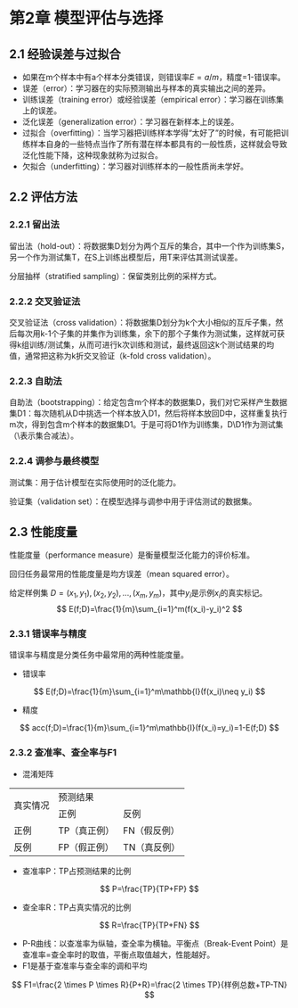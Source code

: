 # 第2章 模型评估与选择

## 2.1 经验误差与过拟合

- 如果在m个样本中有a个样本分类错误，则错误率$E=a/m$，精度=1-错误率。
- 误差（error）：学习器在的实际预测输出与样本的真实输出之间的差异。
- 训练误差（training error）或经验误差（empirical error）：学习器在训练集上的误差。
- 泛化误差（generalization error）：学习器在新样本上的误差。
- 过拟合（overfitting）：当学习器把训练样本学得“太好了”的时候，有可能把训练样本自身的一些特点当作了所有潜在样本都具有的一般性质，这样就会导致泛化性能下降，这种现象就称为过拟合。
- 欠拟合（underfitting）：学习器对训练样本的一般性质尚未学好。

## 2.2 评估方法

### 2.2.1 留出法

留出法（hold-out）：将数据集D划分为两个互斥的集合，其中一个作为训练集S，另一个作为测试集T，在S上训练出模型后，用T来评估其测试误差。

分层抽样（stratified sampling）：保留类别比例的采样方式。

### 2.2.2 交叉验证法

交叉验证法（cross validation）：将数据集D划分为k个大小相似的互斥子集，然后每次用k-1个子集的并集作为训练集，余下的那个子集作为测试集，这样就可获得k组训练/测试集，从而可进行k次训练和测试，最终返回这k个测试结果的均值，通常把这称为k折交叉验证（k-fold cross validation）。

### 2.2.3 自助法

自助法（bootstrapping）：给定包含m个样本的数据集D，我们对它采样产生数据集D1：每次随机从D中挑选一个样本放入D1，然后将样本放回D中，这样重复执行m次，得到包含m个样本的数据集D1。于是可将D1作为训练集，D\D1作为测试集（\表示集合减法）。

### 2.2.4 调参与最终模型

测试集：用于估计模型在实际使用时的泛化能力。

验证集（validation set）：在模型选择与调参中用于评估测试的数据集。

## 2.3 性能度量

性能度量（performance measure）是衡量模型泛化能力的评价标准。

回归任务最常用的性能度量是均方误差（mean squared error）。

给定样例集 $D={(x_1,y_1),(x_2,y_2),...,(x_m,y_m)}$，其中$y_i$是示例$x_i$的真实标记。
$$
E(f;D)=\frac{1}{m}\sum_{i=1}^m(f(x_i)-y_i)^2
$$


### 2.3.1 错误率与精度

错误率与精度是分类任务中最常用的两种性能度量。

- 错误率

$$
E(f;D)=\frac{1}{m}\sum_{i=1}^m\mathbb{I}(f(x_i)\neq y_i)
$$

- 精度

$$
acc(f;D)=\frac{1}{m}\sum_{i=1}^m\mathbb{I}(f(x_i)=y_i)=1-E(f;D)
$$

### 2.3.2 查准率、查全率与F1

- 混淆矩阵

<table>
	<tr>
    <td rowspan="2">真实情况</td>
    <td colspan="2">预测结果</td>
  </tr>
  <tr>
    <td>正例</td>
    <td>反例</td>
  </tr>
  <tr>
    <td>正例</td>
    <td>TP（真正例）</td>
    <td>FN（假反例）</td>
  </tr>
  <tr>
    <td>反例</td>
    <td>FP（假正例）</td>
    <td>TN（真反例）</td>
  </tr>
</table>

- 查准率P：TP占预测结果的比例

$$
P=\frac{TP}{TP+FP}
$$

- 查全率R：TP占真实情况的比例

$$
R=\frac{TP}{TP+FN}
$$

- P-R曲线：以查准率为纵轴，查全率为横轴。平衡点（Break-Event Point）是查准率=查全率时的取值，平衡点取值越大，性能越好。
- F1是基于查准率与查全率的调和平均

$$
F1=\frac{2 \times P \times R}{P+R}=\frac{2 \times TP}{样例总数+TP-TN}
$$
